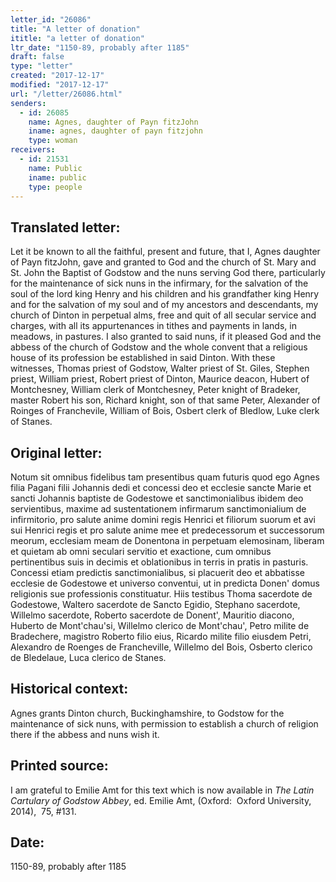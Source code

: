 ```yaml
---
letter_id: "26086"
title: "A letter of donation"
ititle: "a letter of donation"
ltr_date: "1150-89, probably after 1185"
draft: false
type: "letter"
created: "2017-12-17"
modified: "2017-12-17"
url: "/letter/26086.html"
senders:
  - id: 26085
    name: Agnes, daughter of Payn fitzJohn
    iname: agnes, daughter of payn fitzjohn
    type: woman
receivers:
  - id: 21531
    name: Public
    iname: public
    type: people
---
```

<h2> Translated letter:</h2><p>Let it be known to all the faithful, present and future, that I, Agnes daughter of Payn fitzJohn, gave and&nbsp;granted to God and the church of St. Mary and St. John the Baptist of Godstow and the nuns serving God&nbsp;there, particularly for the maintenance of sick nuns in the infirmary, for the salvation of the soul of the lord king Henry and his children and his grandfather king Henry and for the salvation of my soul and of my ancestors and descendants, my church of Dinton in perpetual alms, free and quit of all secular&nbsp;service and charges, with all its appurtenances in tithes and payments in lands, in meadows, in pastures. I also granted to said nuns, if it pleased God and the abbess of the church of Godstow and the whole&nbsp;convent that a religious house of its profession be established in said Dinton. With these witnesses,&nbsp;Thomas priest of Godstow, Walter priest of St. Giles, Stephen priest, William priest, Robert priest of&nbsp;Dinton, Maurice deacon, Hubert of Montchesney, William clerk of Montchesney, Peter knight of Bradeker, master Robert his son, Richard knight, son of that same Peter, Alexander of Roinges of Franchevile, William of Bois, Osbert clerk of Bledlow, Luke clerk of Stanes.&nbsp;</p><h2 class="mt-4"> Original letter:</h2><p>Notum sit omnibus fidelibus tam presentibus quam futuris quod ego Agnes filia Pagani filii Johannis dedi et concessi deo et ecclesie sancte Marie et sancti Johannis baptiste de Godestowe et sanctimonialibus ibidem deo servientibus, maxime ad sustentationem infirmarum sanctimonialium de infirmitorio, pro salute anime domini regis Henrici et filiorum suorum et avi sui Henrici regis et pro salute anime mee et predecessorum et successorum meorum, ecclesiam meam de Donentona in perpetuam elemosinam, liberam et quietam ab omni seculari servitio et exactione, cum omnibus pertinentibus suis in decimis et oblationibus in terris in pratis in pasturis. Concessi etiam predictis sanctimonialibus, si placuerit deo et abbatisse ecclesie de Godestowe et universo conventui, ut in predicta Donen' domus religionis sue professionis constituatur. Hiis testibus Thoma sacerdote de Godestowe, Waltero sacerdote de Sancto Egidio, Stephano sacerdote, Willelmo sacerdote, Roberto sacerdote de Donent', Mauritio diacono, Huberto de Mont'chau'si, Willelmo clerico de Mont'chau', Petro milite de Bradechere, magistro Roberto filio eius, Ricardo milite filio eiusdem Petri, Alexandro de Roenges de Francheville, Willelmo del Bois, Osberto clerico de Bledelaue, Luca clerico de Stanes.</p><h2 class="mt-4"> Historical context:</h2><p>Agnes grants Dinton church, Buckinghamshire, to Godstow for the maintenance of sick nuns, with permission to establish a church of&nbsp;religion there if the abbess and nuns wish it.&nbsp;</p><h2 class="mt-4"> Printed source:</h2><p>I am grateful to Emilie Amt for this text which is now available in&nbsp;<em>The Latin Cartulary of Godstow Abbey</em>, ed. Emilie Amt, (Oxford:&nbsp; Oxford University, 2014),&nbsp; 75, #131.</p><h2 class="mt-4"> Date:</h2>1150-89, probably after 1185
